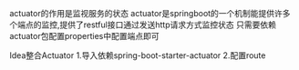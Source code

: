 actuator的作用是监视服务的状态
actuator是springboot的一个机制能提供许多个端点的监控,提供了restful接口通过发送http请求方式监控状态
只需要依赖actuator包配置properties中配置端点即可

Idea整合Actuator
	1.导入依赖spring-boot-starter-actuator
	2.配置route






